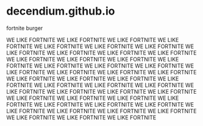 # decendium.github.io
fortnite burger


WE LIKE FORTNITE WE LIKE FORTNITE WE LIKE FORTNITE WE LIKE FORTNITE WE LIKE FORTNITE WE LIKE FORTNITE WE LIKE FORTNITE WE LIKE FORTNITE WE LIKE FORTNITE WE LIKE FORTNITE WE LIKE FORTNITE WE LIKE FORTNITE WE LIKE FORTNITE WE LIKE FORTNITE WE LIKE FORTNITE WE LIKE FORTNITE WE LIKE FORTNITE WE LIKE FORTNITE WE LIKE FORTNITE WE LIKE FORTNITE WE LIKE FORTNITE WE LIKE FORTNITE WE LIKE FORTNITE WE LIKE FORTNITE WE LIKE FORTNITE WE LIKE FORTNITE WE LIKE FORTNITE WE LIKE FORTNITE WE LIKE FORTNITE WE LIKE FORTNITE WE LIKE FORTNITE WE LIKE FORTNITE WE LIKE FORTNITE WE LIKE FORTNITE WE LIKE FORTNITE WE LIKE FORTNITE WE LIKE FORTNITE WE LIKE FORTNITE WE LIKE FORTNITE WE LIKE FORTNITE WE LIKE FORTNITE WE LIKE FORTNITE WE LIKE FORTNITE WE LIKE FORTNITE WE LIKE FORTNITE WE LIKE FORTNITE WE LIKE FORTNITE 
